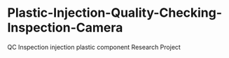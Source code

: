 # Plastic-Injection-Quality-Checking-Inspection-Camera
QC Inspection injection plastic component Research Project
